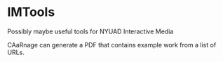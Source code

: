 # IMTools
Possibly maybe useful tools for NYUAD Interactive Media

CAaRnage can generate a PDF that contains example work from a list of URLs.
